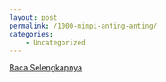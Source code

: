 ```yaml
---
layout: post
permalink: /1000-mimpi-anting-anting/
categories:
    - Uncategorized
---
```


[Baca Selengkapnya](/10)